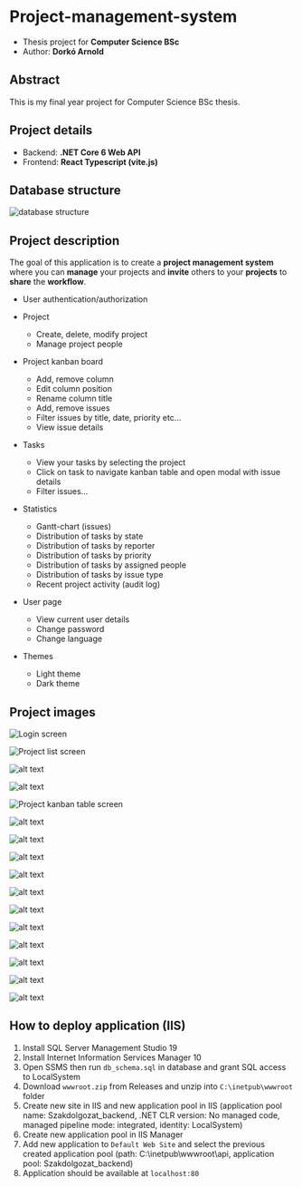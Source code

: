 # Project-management-system

- Thesis project for **Computer Science BSc**
- Author: **Dorkó Arnold**

## Abstract

This is my final year project for Computer Science BSc thesis.

## Project details

- Backend: **.NET Core 6 Web API**
- Frontend: **React Typescript (vite.js)**

## Database structure

![database structure](diagramok/ER%20diagram.png)

## Project description

The goal of this application is to create a **project management system** where you can **manage** your projects and **invite** others to your **projects** to **share** the **workflow**.

- User authentication/authorization
- Project
  - Create, delete, modify project
  - Manage project people
- Project kanban board
  - Add, remove column
  - Edit column position
  - Rename column title
  - Add, remove issues
  - Filter issues by title, date, priority etc...
  - View issue details
- Tasks
  - View your tasks by selecting the project
  - Click on task to navigate kanban table and open modal with issue details
  - Filter issues...

- Statistics
  - Gantt-chart (issues)
  - Distribution of tasks by state
  - Distribution of tasks by reporter
  - Distribution of tasks by priority
  - Distribution of tasks by assigned people
  - Distribution of tasks by issue type
  - Recent project activity (audit log)
- User page
  - View current user details
  - Change password
  - Change language
- Themes
  - Light theme
  - Dark theme

## Project images

![Login screen](readme_images/loginscreen.png)

![Project list screen](readme_images/projectsscreen.png)

![alt text](readme_images/changeprojectdetails.png)

![alt text](readme_images/manageprojectmembers.png)

![Project kanban table screen](readme_images/kanbantable.png)

![alt text](readme_images/addissue1.png)

![alt text](readme_images/addissue2.png)

![alt text](readme_images/viewissue.png)

![alt text](readme_images/viewissue2.png)

![alt text](readme_images/addsubtasktoissue.png)

![alt text](readme_images/connectedtasks.png)

![alt text](readme_images/usertasksscreen.png)

![alt text](readme_images/statsscreen.png)

![alt text](readme_images/statsscreen2.png)

![alt text](readme_images/ganttscreen.png)

![alt text](readme_images/userscreen.png)

## How to deploy application (IIS)

1. Install SQL Server Management Studio 19
2. Install Internet Information Services Manager 10
3. Open SSMS then run
`db_schema.sql` in database and grant SQL access to LocalSystem
4. Download `wwwroot.zip` from Releases and unzip into `C:\inetpub\wwwroot` folder
5. Create new site in IIS and new application pool in IIS
(application pool name: Szakdolgozat_backend, .NET CLR version: No managed code, managed pipeline mode: integrated, identity: LocalSystem)
6. Create new application pool in IIS Manager
7. Add new application to `Default Web Site` and select the previous created application pool (path: C:\inetpub\wwwroot\api, application pool: Szakdolgozat_backend)
8. Application should be available at `localhost:80`
